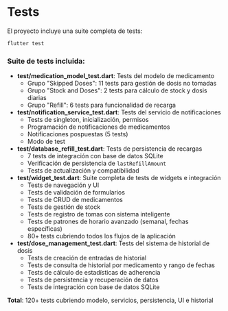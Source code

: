 # Tests

El proyecto incluye una suite completa de tests:

```bash
flutter test
```

### Suite de tests incluida:

- **test/medication_model_test.dart**: Tests del modelo de medicamento
  - Grupo "Skipped Doses": 11 tests para gestión de dosis no tomadas
  - Grupo "Stock and Doses": 2 tests para cálculo de stock y dosis diarias
  - Grupo "Refill": 6 tests para funcionalidad de recarga
- **test/notification_service_test.dart**: Tests del servicio de notificaciones
  - Tests de singleton, inicialización, permisos
  - Programación de notificaciones de medicamentos
  - Notificaciones pospuestas (5 tests)
  - Modo de test
- **test/database_refill_test.dart**: Tests de persistencia de recargas
  - 7 tests de integración con base de datos SQLite
  - Verificación de persistencia de `lastRefillAmount`
  - Tests de actualización y compatibilidad
- **test/widget_test.dart**: Suite completa de tests de widgets e integración
  - Tests de navegación y UI
  - Tests de validación de formularios
  - Tests de CRUD de medicamentos
  - Tests de gestión de stock
  - Tests de registro de tomas con sistema inteligente
  - Tests de patrones de horario avanzado (semanal, fechas específicas)
  - 80+ tests cubriendo todos los flujos de la aplicación
- **test/dose_management_test.dart**: Tests del sistema de historial de dosis
  - Tests de creación de entradas de historial
  - Tests de consulta de historial por medicamento y rango de fechas
  - Tests de cálculo de estadísticas de adherencia
  - Tests de persistencia y recuperación de datos
  - Tests de integración con base de datos SQLite

**Total**: 120+ tests cubriendo modelo, servicios, persistencia, UI e historial
